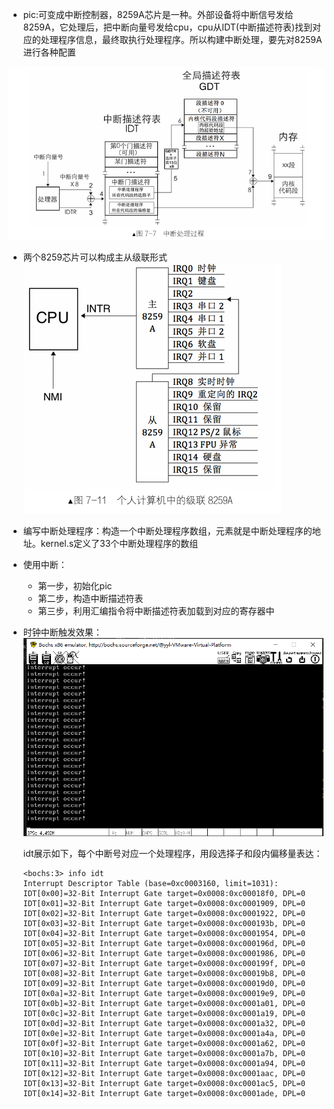 - pic:可变成中断控制器，8259A芯片是一种。外部设备将中断信号发给8259A，它处理后，把中断向量号发给cpu，cpu从IDT(中断描述符表)找到对应的处理程序信息，最终取执行处理程序。所以构建中断处理，要先对8259A进行各种配置
  
![](../asset/11-19.png)

- 两个8259芯片可以构成主从级联形式
 ![](../asset/11-19-1.png)

- 编写中断处理程序：构造一个中断处理程序数组，元素就是中断处理程序的地址。kernel.s定义了33个中断处理程序的数组
- 使用中断：
  - 第一步，初始化pic
  - 第二步，构造中断描述符表
  - 第三步，利用汇编指令将中断描述符表加载到对应的寄存器中
- 时钟中断触发效果：
  ![](../asset/11-24.png)

  idt展示如下，每个中断号对应一个处理程序，用段选择子和段内偏移量表达：
  ```
  <bochs:3> info idt
  Interrupt Descriptor Table (base=0xc0003160, limit=1031):
  IDT[0x00]=32-Bit Interrupt Gate target=0x0008:0xc00018f0, DPL=0
  IDT[0x01]=32-Bit Interrupt Gate target=0x0008:0xc0001909, DPL=0
  IDT[0x02]=32-Bit Interrupt Gate target=0x0008:0xc0001922, DPL=0
  IDT[0x03]=32-Bit Interrupt Gate target=0x0008:0xc000193b, DPL=0
  IDT[0x04]=32-Bit Interrupt Gate target=0x0008:0xc0001954, DPL=0
  IDT[0x05]=32-Bit Interrupt Gate target=0x0008:0xc000196d, DPL=0
  IDT[0x06]=32-Bit Interrupt Gate target=0x0008:0xc0001986, DPL=0
  IDT[0x07]=32-Bit Interrupt Gate target=0x0008:0xc000199f, DPL=0
  IDT[0x08]=32-Bit Interrupt Gate target=0x0008:0xc00019b8, DPL=0
  IDT[0x09]=32-Bit Interrupt Gate target=0x0008:0xc00019d0, DPL=0
  IDT[0x0a]=32-Bit Interrupt Gate target=0x0008:0xc00019e9, DPL=0
  IDT[0x0b]=32-Bit Interrupt Gate target=0x0008:0xc0001a01, DPL=0
  IDT[0x0c]=32-Bit Interrupt Gate target=0x0008:0xc0001a19, DPL=0
  IDT[0x0d]=32-Bit Interrupt Gate target=0x0008:0xc0001a32, DPL=0
  IDT[0x0e]=32-Bit Interrupt Gate target=0x0008:0xc0001a4a, DPL=0
  IDT[0x0f]=32-Bit Interrupt Gate target=0x0008:0xc0001a62, DPL=0
  IDT[0x10]=32-Bit Interrupt Gate target=0x0008:0xc0001a7b, DPL=0
  IDT[0x11]=32-Bit Interrupt Gate target=0x0008:0xc0001a94, DPL=0
  IDT[0x12]=32-Bit Interrupt Gate target=0x0008:0xc0001aac, DPL=0
  IDT[0x13]=32-Bit Interrupt Gate target=0x0008:0xc0001ac5, DPL=0
  IDT[0x14]=32-Bit Interrupt Gate target=0x0008:0xc0001ade, DPL=0
  ```